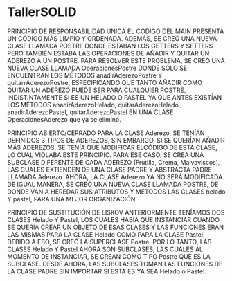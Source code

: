 # TallerSOLID

PRINCIPIO DE RESPONSABILIDAD ÚNICA
EL CÓDIGO DEL MAIN PRESENTA UN CÓDIGO MÁS LIMPIO Y ORDENADA.
ADEMÁS, SE CREÓ UNA NUEVA CLASE LLAMADA POSTRE DONDE ESTABAN LOS GETTERS Y SETTERS PERO TAMBIÉN ESTABA LAS OPERACIONES DE AÑADIR Y QUITAR UN ADEREZO A UN POSTRE.
PARA RESOLVER ESTE PROBLEMA, SE CREÓ UNA NUEVA CLASE LLAMADA OperacionesPostre DONDE SÓLO SE ENCUENTRAN LOS MÉTODOS anadirAderezoPostre Y quitarrAderezoPostre,
ESPECIFICANDO QUE TANTO AÑADIR COMO QUITAR UN ADEREZO PUEDE SER PARA CUALQUIER POSTRE, INDISTINTAMENTE SI ES UN HELADO O PASTEL YA QUE ANTES EXISTÍAN LOS MÉTODOS
anadirAderezoHelado, quitarAderezoHelado, anadirAderezoPastel, quitarAderezoPastel EN UNA CLASE OperacionesAderezo que ya se eliminó.

PRINCIPIO ABIERTO/CERRADO
PARA LA CLASE Aderezo, SE TENÍAN DEFINIDOS 3 TIPOS DE ADEREZOS, SIN EMBARGO, SI SE QUERÍAN AÑADIR MÁS ADEREZOS, SE TENÍA QUE MODIFICAR ELCÓDIGO DE ESTA CLASE, 
LO CUAL VIOLABA ESTE PRINCIPIO.
PARA ESE CASO, SE CREA UNA SUBCLASE DIFERENTE DE CADA ADEREZO (Frutilla, Crema, Malvaviscos), LAS CUALES EXTIENDEN DE UNA CLASE PADRE Y ABSTRACTA PADRE LLAMADA Aderezo. 
AHORA, LA CLASE Aderezo YA NO SERÁ MODIFICADA. 
DE IGUAL MANERA, SE CREÓ UNA NUEVA CLASE LLAMADA POSTRE, DE DONDE VAN A HEREDAR SUS ATRIBUTOS Y MÉTODOS LAS CLASES helado Y pastel, PARA UNA MEJOR ORGANIZACIÓN.

PRINCIPIO DE SUSTITUCIÓN DE LISKOV
ANTERIORMENTE TENÍAMOS DOS CLASES Helado Y Pastel, LOS CUALES HABÍA QUE INSTANCIAR CUANDO SE QUERÍA CREAR UN OBJETO DE ESAS CLASES Y LAS FUNCIONES ERAN LAS MISMAS
PARA LA CLASE Helado COMO PARA LA CLASE Pastel. DEBIDO A ESO, SE CREÓ LA SUPERCLASE Postre. POR LO TANTO, LAS CLASES Helado Y Pastel AHORA SON SUBCLASES, LAS CUALES
AL MOMENTO DE INSTANCIAR, SE CREAN COMO TIPO Postre QUE ES LA SUBCLASE. DESDE AHORA, LAS SUBCLASES TOMAN LAS FUNCIONES DE LA CLASE PADRE SIN IMPORTAR SI ESTA ES
YA SEA Helado o Pastel.
